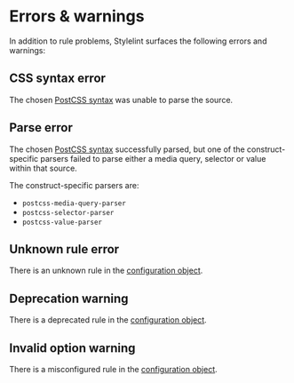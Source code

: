 # Errors & warnings

In addition to rule problems, Stylelint surfaces the following errors and warnings:

## CSS syntax error

The chosen [PostCSS syntax](usage/options.md#customsyntax) was unable to parse the source.

## Parse error

The chosen [PostCSS syntax](usage/options.md#customsyntax) successfully parsed, but one of the construct-specific parsers failed to parse either a media query, selector or value within that source.

The construct-specific parsers are:

- `postcss-media-query-parser`
- `postcss-selector-parser`
- `postcss-value-parser`

## Unknown rule error

There is an unknown rule in the [configuration object](configure.md).

## Deprecation warning

There is a deprecated rule in the [configuration object](configure.md).

## Invalid option warning

There is a misconfigured rule in the [configuration object](configure.md).
